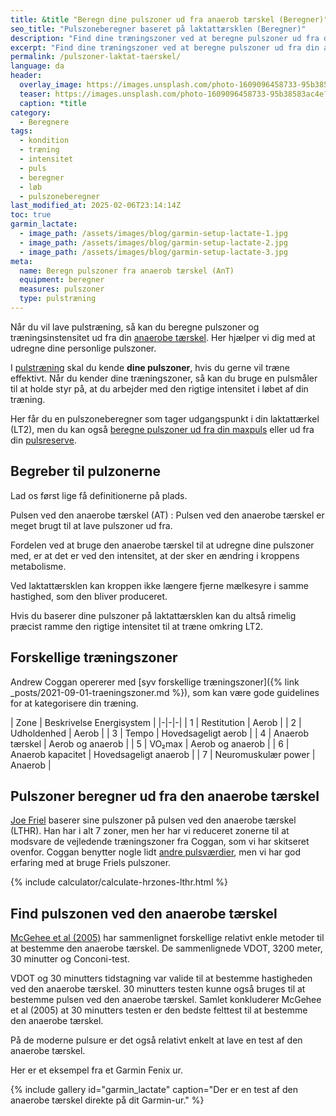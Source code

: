```yaml
---
title: &title "Beregn dine pulszoner ud fra anaerob tærskel (Beregner)"
seo_title: "Pulszoneberegner baseret på laktattærsklen (Beregner)"
description: "Find dine træningszoner ved at beregne pulszoner ud fra din anaerobe tærskel. Forbedr din præstation med vores specialiserede beregner."
excerpt: "Find dine træningszoner ved at beregne pulszoner ud fra din anaerobe tærskel. Forbedr din præstation med vores specialiserede beregner."
permalink: /pulszoner-laktat-taerskel/
language: da
header:
  overlay_image: https://images.unsplash.com/photo-1609096458733-95b38583ac4e?ixlib=rb-4.0.3&ixid=M3wxMjA3fDB8MHxwaG90by1wYWdlfHx8fGVufDB8fHx8fA%3D%3D&auto=format&fit=crop&h=630&w=1200&q=60
  teaser: https://images.unsplash.com/photo-1609096458733-95b38583ac4e?ixlib=rb-4.0.3&ixid=M3wxMjA3fDB8MHxwaG90by1wYWdlfHx8fGVufDB8fHx8fA%3D%3D&auto=format&fit=crop&h=300&w=400&q=10
  caption: *title
category:
  - Beregnere
tags:
  - kondition
  - træning
  - intensitet
  - puls
  - beregner
  - løb
  - pulszoneberegner
last_modified_at: 2025-02-06T23:14:14Z
toc: true
garmin_lactate:
  - image_path: /assets/images/blog/garmin-setup-lactate-1.jpg
  - image_path: /assets/images/blog/garmin-setup-lactate-2.jpg
  - image_path: /assets/images/blog/garmin-setup-lactate-3.jpg
meta:
  name: Beregn pulszoner fra anaerob tærskel (AnT)
  equipment: beregner
  measures: pulszoner
  type: pulstræning
---
```


Når du vil lave pulstræning, så kan du beregne pulszoner og træningsinstensitet ud fra din [anaerobe tærskel](/anaerobe-taerskel/). Her hjælper vi dig med at udregne dine personlige pulszoner.

I [pulstræning](/pulstraening/) skal du kende **dine pulszoner**, hvis du gerne vil træne effektivt. Når du kender dine træningszoner, så kan du bruge en pulsmåler til at holde styr på, at du arbejder med den rigtige intensitet i løbet af din træning.

Her får du en pulszoneberegner som tager udgangspunkt i din laktattærkel (LT2), men du kan også [beregne pulszoner ud fra din maxpuls](/pulszoner-max-puls/) eller ud fra din [pulsreserve](/pulszoner-pulsreserve-karvonen/).

## Begreber til pulzonerne

Lad os først lige få definitionerne på plads.

Pulsen ved den anaerobe tærskel (AT)
: Pulsen ved den anaerobe tærskel er meget brugt til at lave pulszoner ud fra.

Fordelen ved at bruge den anaerobe tærskel til at udregne dine pulszoner med, er at det er ved den intensitet, at der sker en ændring i kroppens metabolisme.

Ved laktattærsklen kan kroppen ikke længere fjerne mælkesyre i samme hastighed, som den bliver produceret.

Hvis du baserer dine pulszoner på laktattærsklen kan du altså rimelig præcist ramme den rigtige intensitet til at træne omkring LT2.

## Forskellige træningszoner

Andrew Coggan opererer med [syv forskellige træningszoner]({% link _posts/2021-09-01-traeningszoner.md %}), som kan være gode guidelines for at kategorisere din træning.

| Zone | Beskrivelse Energisystem |
|-|-|-|
| 1 | Restitution | Aerob |
| 2 | Udholdenhed | Aerob |
| 3 | Tempo | Hovedsageligt aerob |
| 4 | Anaerob tærskel | Aerob og anaerob |
| 5 | VO₂max | Aerob og anaerob |
| 6 | Anaerob kapacitet | Hovedsageligt anaerob |
| 7 | Neuromuskulær power | Anaerob |

## Pulszoner beregner ud fra den anaerobe tærskel

[Joe Friel](https://joefrieltraining.com/a-quick-guide-to-setting-zone/) baserer sine pulszoner på pulsen ved den anaerobe tærskel (LTHR). Han har i alt 7 zoner, men her har vi reduceret zonerne til at modsvare de vejledende træningszoner fra Coggan, som vi har skitseret ovenfor. Coggan benytter nogle lidt [andre pulsværdier](https://blog.flocycling.com/training-performance/how-are-heart-rate-and-power-used-for-training/), men vi har god erfaring med at bruge Friels pulszoner.

{% include calculator/calculate-hrzones-lthr.html %}

## Find pulszonen ved den anaerobe tærskel

[McGehee et al (2005)](https://pubmed.ncbi.nlm.nih.gov/16095403/) har sammenlignet forskellige relativt enkle metoder til at bestemme den anaerobe tærskel. De sammenlignede VDOT, 3200 meter, 30 minutter og Conconi-test.

VDOT og 30 minutters tidstagning var valide til at bestemme hastigheden ved den anaerobe tærskel. 30 minutters testen kunne også bruges til at bestemme pulsen ved den anaerobe tærskel. Samlet konkluderer McGehee et al (2005) at 30 minutters testen er den bedste felttest til at bestemme den anaerobe tærskel.

På de moderne pulsure er det også relativt enkelt at lave en test af den anaerobe tærskel.

Her er et eksempel fra et Garmin Fenix ur.

{% include gallery id="garmin_lactate" caption="Der er en test af den anaerobe tærskel direkte på dit Garmin-ur." %}
